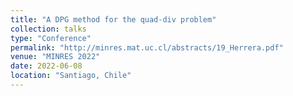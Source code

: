 ```yaml
---
title: "A DPG method for the quad-div problem"
collection: talks
type: "Conference"
permalink: "http://minres.mat.uc.cl/abstracts/19_Herrera.pdf"
venue: "MINRES 2022"
date: 2022-06-08
location: "Santiago, Chile"
---
```


